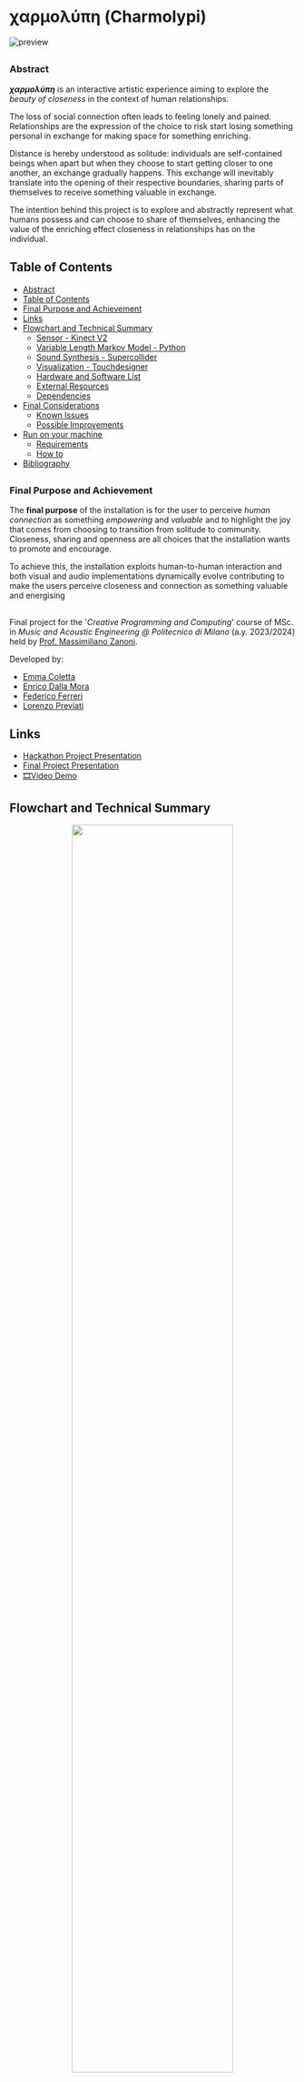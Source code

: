 # χαρμολύπη (Charmolypi)
![preview](./assets/images/preview.png)
##
### Abstract
***χαρμολύπη*** is an interactive artistic experience aiming to explore the *beauty of closeness* in the context of human relationships. 

The loss of social connection often leads to feeling lonely and pained. Relationships are the expression of the choice to risk start losing something personal in exchange for making space for something enriching. 

Distance is hereby understood as solitude: individuals are self-contained beings when apart but when they choose to start getting closer to one another, an exchange gradually happens. This exchange will inevitably translate into the opening of their respective boundaries, sharing parts of themselves to receive something valuable in exchange. 

The intention behind this project is to explore and abstractly represent what humans possess and can choose to share of themselves, enhancing the value of the enriching effect closeness in relationships has on the individual. 
## 

## Table of Contents
- [Abstract](#abstract)
- [Table of Contents](#table-of-contents)
- [Final Purpose and Achievement](#final-purpose-and-achievement)
- [Links](#links)
- [Flowchart and Technical Summary](#flowchart-and-technical-summary)
  - [Sensor - Kinect V2](#sensor---kinect-v2)
  - [Variable Length Markov Model - Python](#variable-length-markov-model---python)
  - [Sound Synthesis - Supercollider](#sound-synthesis---supercollider)
  - [Visualization - Touchdesigner](#visualization---touchdesigner)
  - [Hardware and Software List](#hardware-and-software-list)
  - [External Resources](#external-resources)
  - [Dependencies](#dependencies)
- [Final Considerations](#final-considerations)
  - [Known Issues](#known-issues)
  - [Possible Improvements](#possible-improvements)
- [Run on your machine](#run-on-your-machine)
  - [Requirements](#requirements)
  - [How to](#how-to)
- [Bibliography](#bibliography)

##
### Final Purpose and Achievement

The **final purpose** of the installation is for the user to perceive *human connection* as something *empowering* and *valuable* and to highlight the joy that comes from choosing to transition from solitude to community. Closeness, sharing and openness are all choices that the installation wants to promote and encourage. 

To achieve this, the installation exploits human-to-human interaction and both visual and audio implementations dynamically evolve contributing to make the users perceive closeness and connection as something valuable and energising 


##  
Final project for the '_Creative Programming and Computing_' course of MSc. in _Music and Acoustic Engineering @ Politecnico di Milano_ (a.y. 2023/2024) held by [Prof. Massimiliano Zanoni](http://www.massimilianozanoni.it). 

Developed by:

- [Emma Coletta](https://github.com/emmaclt)
- [Enrico Dalla Mora](https://github.com/EnricoDallaMora)
- [Federico Ferreri](https://github.com/federicoalferreri)
- [Lorenzo Previati](https://github.com/LorenzoPreviati22)

## Links
- [Hackathon Project Presentation](./assets/presentation/prototipo_cpac.pdf)
- [Final Project Presentation](assets/presentation/CPAC_CHARMOLYPI_group7.pptx)
- [🎞️Video Demo](https://youtu.be/q8xytoQ--RE?feature=shared)

<!--- [📄Report]()--->

## Flowchart and Technical Summary

<!---![flowchart illustration](./assets/images/flowchart_s.png)
<img src="./assets/images/flowchart_s.png" width="900">-->

<p align="center" width="100%">
    <img width="75%" src="./assets/images/flowchart_s.png">
</p>


### Sensor - Kinect V2
The [Microsoft Kinect V2](https://en.wikipedia.org/wiki/Kinect) is a motion sensitive input device, capable of tracking the skeleton (i.e. the x, y and z positions of 24 joints) of up to six users. An infrared camera, along with an RGB one, allow the sensor to gather information both in good and poor lighting conditions, effectively allowing the installation to be set in a dark room.

<p align="center" width="100%">
    <img width="50%" src="./assets/images/kinect.png">
</p>

##

### Variable Length Markov Model - Python
The python script is responsible of implementing a **variable length markov model** which constitutes the **generative music module** of the installation. Markov chains are stochastic transitional networks 
used to model sequences of discrete events. It is based on the conditional probability $P(x_t, x_{t−1}, ..., x_{t-n})$ where $n$ is defined as the **order** of the chain. All the states, transitions and relative probabilities can be gathered in a **transition probability matrix**.

<p align="center" width="100%">
    <img width="40%" src="./assets/images/markov.png">
</p>

In the context of this installation, a *variable length* markov model is implemented, meaning the matrix includes the transitional probabilities and states for all the orders up to the maximum. OSC messages sent from **TouchDesigner** will then set the order to be employed according to the calculated distance between users. Players being close together will result in an higher order of the chain i.e. in a more coherent and harmonic music generation. Conversely, when the users are far apart the music will be more stochastic.

The file [my_chain.py](./my_chain.py) implements the `VariableLengthMarkovChain` class with its relative methods for building the model and computing the transitional matrix - `_build_transitions()` - as well as one for generating an original sequence starting from an initial sequence - `generate(self, state, set_order)`. More specifically, the probabilty matrix is built using a **dictionary inside dictionary architecture**: the first key is the current state to which another dictionary is linked. The second dictionary has the possible outcome as key and the probability (integer number) as the linked value. Successively, the `generate` method will check if the current **tuple**, which length is set to be equal to the `set_order` in the [play.py](./play.py) file, has transitional probabilities or has never been encountered in the dataset, therefore having no possible outcomes. If, for the current order, the tuple has no probabilities, a control sequence will lower the order and the tuple length accordingly, effectively increasing the probability of the tuple being encountered in the dataset. Ultimately, when the order of the chain reaches one, an outcome is granted to be generated.

The file [play.py](./play.py) is responsible of setting up the OSC communication with **TouchDesigner** and **SuperCollider**, manipulating the initial dataset and actually generating the notes informations to be sent to the sound synthesis module. The python library `mido` translates MIDI files information from the [MAESTRO-v3.0.0 dataset](https://magenta.tensorflow.org/datasets/maestro#v300) into a list of strings featuring the following informations: [MidiNoteNumber, velocity, time]. From here on, the extracted values are converted to numbers and processed, in order to compute the `dur` parameter accounting for the duration of the notes. Despite the size of the dataset, the probability of encountering a tuple containing a number `set_order` of strings of the type:`[0-127] [0-127] [undefined range of milliseconds] [undefined range of milliseconds]` mostly results to be 1, meaning the tuple is encountered only once in the dataset and has only one possible outcome. This will result in the generation becoming deterministic. In order to avoid this case, velocity, time and duration values are quantized to a smaller set of values taken around the center of the gaussian probability distribution of the values themselves. After both the model and sequences have been generated, the values are converted back to the original range. This computation, performed by the `transform_and_quantize` and `inverse_transform` methods, effectively improves the non-deterministic behavior of the model. Once the notes have been generated in real-time by an infinite *while* loop delayed by the `time` value, musical information is sent to **SuperCollider** via OSC.

##
### Sound Synthesis - Supercollider

SuperCollider receives OSC messages from both **TouchDesigner** and **Python**: the first ones contain information on synthesis parameters like cutoff frequencies or amplitude of synths, the latter notes velocity and duration.
In the first section of the SC script, two synths are defined: `\triOSc` and `\paulstretchMono`. The first one generates simple sinusoids responsible of giving a clear and intelligible sound, the latter implements the [paulstretch algorithm](https://hypermammut.sourceforge.net/paulstretch/) which, by migrating to the frequency domain using `stft`, slows down a given sample by huge amounts (50000:1 in this case).

<p align="center" width="100%">
    <img width="35%" src="./assets/images/paulstretch.png">
</p>

The sample being used is [string1.wav](./string11.wav), a short and rich-in-harmonics sample from a synthesized guitar string. The signal will undergo various effects eventually resulting in an abstract and aerial sound. The sound signal path is schematized in the following synthesis chain:

```mermaid
graph LR
A["\triOsc"] -->B["\clean"]-->C["out"]
D["\paulstretch"] -->E["\reverb"]-->F["\shimmerwet"]-->C
D-->B
```

Other elements contributing to sound synthesis are the `\reverb` synthDef, implementing a shimmer reverb which pitch-shifts and adds reverb to the signal, as well as `\shimmerwet`, featuring a feedback loop in which the signal is distorted and reverbed again. Finally, the `\clean` synthDef performs routing operation to output the two synths. 

OSC data from **Python** instantiates the various synths then freed once their envelope comes to an end. To reflect users' behavior, data coming from **TouchDesigner** manages the tuning of a set of parameters for synths and effects, in order to achieve final perception of dynamical change. 
##
### Visualization - TouchDesigner

<p align="center" width="100%">
    <img width="75%" src="./assets/images/td.png">
</p>


The Touchdesigner network is divided into several groups of nodes:
- `Geometry generation for spawning particles`: this network retrieves the player position data and nomalizes it with respect to the maximum and minimum value reached among users. This translates in the capability of the audio-visual system to auto-calibrate itself regardless of the room dimensions in which the installation is taking place. The max and min values for the x, y and z coordinates are retrieved in the `MIN_MAX` subnetwork by employing a DAT module which implements a Python script. The channel values extracted from the `Kinect CHOP`are then converted to spheres by means of surface operators - `SOPs` - which are bypassed accordingly to the kinect detecting the users or not. 
- `SOP-Top data for particle source`:
These geometries are affected by a 3D noise with the `Noise SOP`: the noise amplitude is controlled by the `closeness` parameter which will be later discussed. Later on the geometries are converted to `TOPs` in order to be fed into the `ParticlesGPU` module.
- `Particle system`:
The `ParticlesGPU` module implements a `GLSL` script which instantiates particles with given geometries (squares) spawning according to the users position. The lifespan of the particles is very short in order to follow the player's movement. Turbulent forces contribute to the sense of movement by randomly displacing particles. A bloom effect is then added to enhance the visual result. Furthermore, another pointcloud in the background contributes to giving a sense of space.
- `Closeness`: the `calculate_distances DAT` is responsible of calculating all the possible distances between active players. These distances will then be averaged and ranged in order to get the `closeness` parameter. This value will be sent via OSC messages both to **Python** and **SuperCollider** to set the order of the Markov chain and the previously mentioned parameters for modelling the sound synthesis. 

##

### Hardware and Software List

Our testing and development setup involved:
- [Xbox Kinect Technology](https://en.wikipedia.org/wiki/Kinect)
  - motion and distance detection 
- [TouchDesigner by Derivative.ca](https://derivative.ca)
  - motion and distance mapping
  - visual and graphics
- [Python](https://www.python.org/downloads/)
  - variable markov chain algorithm implementation
  - music sequence generation and composition
- [SuperCollider](https://supercollider.github.io)
  - sound synthesis
  - audio output
- [Open Sound Control](https://opensoundcontrol.stanford.edu/index.html)
  - networking and communication protocol

### External Resources
- [MAESTRO-v3.0.0 dataset](https://magenta.tensorflow.org/datasets/maestro#v300) [^1] by [Magenta](https://github.com/magenta/magenta)
  - midi files used to generate music sequences
<!--- [Markov Chain?]()-->

### Dependencies 
- Python
  - [Mido - MIDI Objects for Python](https://github.com/mido/mido)
  - [pyOSC3](https://github.com/Qirky/pyOSC3.git)

## Final Considerations
### Known Issues

### Possible Improvements

## Run on your machine

### Requirements
- Hardware
  - Microsoft Kinect V2
- Software:
  - TouchDesigner: [download](https://derivative.ca/download)
  - Python: [download](https://www.python.org/downloads/)
  - SuperCollider: [download](https://supercollider.github.io/downloads)
  - Python Dependencies

### How to
1. Get yourself a Kinect motion sensor and install the SDK [download](https://www.microsoft.com/en-us/download/details.aspx?id=44561)
2. Make sure you have all software requirements mentioned above installed
3. Set up your hardware and software (TouchDesigner) communication
4. Run [play.py](./play.py)
5. Execute [sound.scd](./sound.scd)
7. Everything should be up and running now! Have fun playing around with the installation and seeing how both visual and audio dynamically evolve accordingly to the interaction happening between you and other user(s).
---
### Bibliography
[^1]: Curtis Hawthorne, Andriy Stasyuk, Adam Roberts, Ian Simon, Cheng-Zhi Anna Huang,
  Sander Dieleman, Erich Elsen, Jesse Engel, and Douglas Eck. "Enabling
  Factorized Piano Music Modeling and Generation with the MAESTRO Dataset."
  In International Conference on Learning Representations, 2019.






